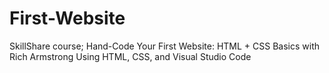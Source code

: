 # First-Website
SkillShare course; Hand-Code Your First Website: HTML + CSS Basics with Rich Armstrong
Using HTML, CSS, and Visual Studio Code
